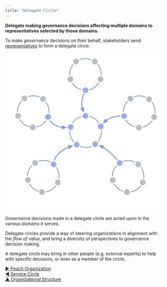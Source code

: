 ```yaml
---
title: "Delegate Circle"
---
```



**Delegate making governance decisions affecting multiple domains to representatives selected by those domains.**

To make <dfn data-info="Governance: The act of setting objectives, and making and evolving decisions that guide people towards achieving them.">governance</dfn> decisions on their behalf, stakeholders send [representatives](representative.html) to form a delegate circle.

![Delegate Circle](img/structural-patterns/delegate-circle.png)

Governance decisions made in a delegate circle are acted upon in the various <dfn data-info="Domain: A distinct area of influence, activity and decision making within an organization.">domains</dfn> it serves.

Delegate circles provide a way of steering organizations in alignment with the <dfn data-info="Flow of Value: Deliverables traveling through an organization towards customers or other stakeholders.">flow of value</dfn>, and bring a diversity of perspectives to governance decision making.

A delegate circle may bring in other people (e.g. external experts) to help with specific decisions, or even as a member of the circle.


[&#9654; Peach Organization](peach-organization.html)<br/>[&#9664; Service Circle](service-circle.html)<br/>[&#9650; Organizational Structure](organizational-structure.html)

